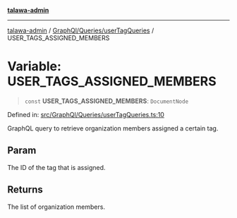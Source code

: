 [**talawa-admin**](../../../../README.md)

***

[talawa-admin](../../../../modules.md) / [GraphQl/Queries/userTagQueries](../README.md) / USER\_TAGS\_ASSIGNED\_MEMBERS

# Variable: USER\_TAGS\_ASSIGNED\_MEMBERS

> `const` **USER\_TAGS\_ASSIGNED\_MEMBERS**: `DocumentNode`

Defined in: [src/GraphQl/Queries/userTagQueries.ts:10](https://github.com/bint-Eve/talawa-admin/blob/16ddeb98e6868a55bca282e700a8f4212d222c01/src/GraphQl/Queries/userTagQueries.ts#L10)

GraphQL query to retrieve organization members assigned a certain tag.

## Param

The ID of the tag that is assigned.

## Returns

The list of organization members.

